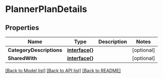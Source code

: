 # PlannerPlanDetails

## Properties

Name | Type | Description | Notes
------------ | ------------- | ------------- | -------------
**CategoryDescriptions** | [**interface{}**](.md) |  | [optional] 
**SharedWith** | [**interface{}**](.md) |  | [optional] 

[[Back to Model list]](../README.md#documentation-for-models) [[Back to API list]](../README.md#documentation-for-api-endpoints) [[Back to README]](../README.md)


